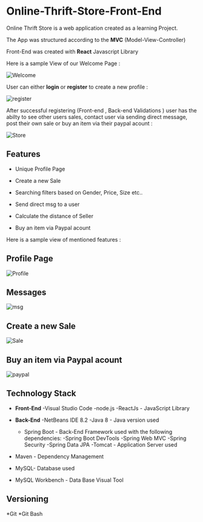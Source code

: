 # Online-Thrift-Store-Front-End

Online Thrift Store is a web application  created as a learning Project.

The App was structured according to the **MVC** (Model-View-Controller)

Front-End was created with **React** Javascript Library

Here is a sample View of our Welcome Page :

![Welcome](https://user-images.githubusercontent.com/62078660/97874687-07176780-1d22-11eb-8ef7-616b074d07fd.PNG)

User can either **login** or **register** to create a new profile :

![register](https://user-images.githubusercontent.com/62078660/97876855-0e8c4000-1d25-11eb-976c-f6f1eee0cd46.PNG)

 After successful registering (Front-end , Back-end Validations ) user has the abilty to see  other users sales, contact user via sending direct message,  post their own sale or buy an item via their paypal acount :

![Store](https://user-images.githubusercontent.com/62078660/97877941-9de62300-1d26-11eb-85fb-83d68915d66d.PNG)

## Features

* Unique Profile Page 

* Create a new Sale 

* Searching filters based on Gender, Price, Size etc.. 

* Send direct msg to a user

* Calculate the distance of Seller 

* Buy an item via Paypal acount

Here is a sample view of mentioned features : 

## Profile Page 

![Profile](https://user-images.githubusercontent.com/62078660/97880413-d0454f80-1d29-11eb-8ce7-6cf4194a4e14.PNG)


## Messages

![msg](https://user-images.githubusercontent.com/62078660/97880551-f9fe7680-1d29-11eb-99c2-790a70e96a54.PNG)

##  Create a new Sale 

![Sale](https://user-images.githubusercontent.com/62078660/97880605-0be01980-1d2a-11eb-9068-61a06ebbb64c.PNG)

## Buy an item via Paypal acount

![paypal](https://user-images.githubusercontent.com/62078660/97880666-1c908f80-1d2a-11eb-83ad-9b873892472e.PNG)


## Technology Stack

* **Front-End**
  -Visual Studio Code
  -node.js
  -ReactJs - JavaScript Library

* **Back-End**
    -NetBeans IDE 8.2
    -Java 8 - Java version used
    * Spring Boot - Back-End Framework used with the following dependencies:
      -Spring Boot DevTools
      -Spring Web MVC
      -Spring Security
      -Spring Data JPA
      -Tomcat - Application Server used
  

* Maven - Dependency Management

* MySQL- Database used

* MySQL Workbench - Data Base Visual Tool

## Versioning
*Git
*Git Bash














